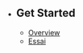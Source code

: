 - ## Get Started
    - [Overview](/{{route}}/{{version}}/overview)
    - [Essai](/{{route}}/{{version}}/essai)
